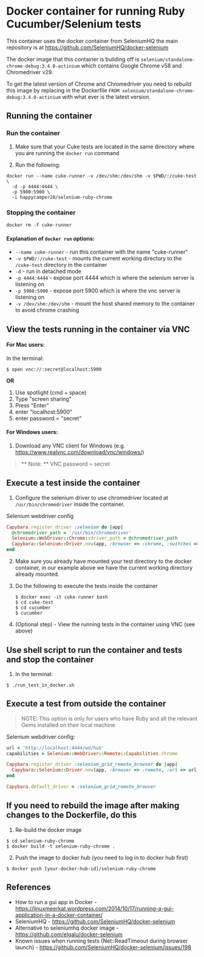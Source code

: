 # Docker container for running Ruby Cucumber/Selenium tests

This container uses the docker container from SeleniumHQ the main repository is at 
https://github.com/SeleniumHQ/docker-selenium 

The docker image that this container is building off is `selenium/standalone-chrome-debug:3.4.0-actinium` which contains Google Chrome v58 and Chromedriver v29.

To get the latest version of Chrome and Chromedriver you need to rebuild this image by replacing
in the Dockerfile
`FROM selenium/standalone-chrome-debug:3.4.0-actinium` 
with what ever is the latest version.

## Running the container

### Run the container

1. Make sure that your Cuke tests are located in the same directory where you are running the `docker run` command

2. Run the following:

```
docker run --name cuke-runner -v /dev/shm:/dev/shm -v $PWD/:/cuke-test \
  -d -p 4444:4444 \
  -p 5900:5900 \
  -i happycamper28/selenium-ruby-chrome
```

### Stopping the container
`docker rm -f cuke-runner`

#### Explanation of `docker run` options: 
* `--name cuke-runner` - run this container with the name "cuke-runner"
* `-v $PWD/:/cuke-test` - mounts the current working directory to the `/cuke-test` directory in the container
* `-d` - run in detached mode
* `-p 4444:4444` - expose port 4444 which is where the selenium server is listening on
* `-p 5900:5900` - expose port 5900 which is where the vnc server is listening on
* `-v /dev/shm:/dev/shm` - mount the host shared memory to the container to avoid chrome crashing

## View the tests running in the container via VNC 

#### For Mac users:
In the terminal:
```
$ open vnc://:secret@localhost:5900
```

**OR**

1. Use spotlight (cmd + space)
2. Type "screen sharing"
3. Press "Enter"
4. enter "localhost:5900"
5. enter password = "secret"

#### For Windows users:
1. Download any VNC client for Windows (e.g. https://www.realvnc.com/download/vnc/windows/)

> ** Note: ** VNC password = secret 

## Execute a test inside the container 


1. Configure the selenium driver to use chromedriver located at `/usr/bin/chromedriver` inside the container.

  Selenium webdriver config 
  ```ruby
  Capybara.register_driver :selenium do |app|
    @chromedriver_path = '/usr/bin/chromedriver'
    Selenium::WebDriver::Chrome::driver_path = @chromedriver_path
    Capybara::Selenium::Driver.new(app, :browser => :chrome, :switches => %w[--disable-popup-blocking, --disable-extensions])
  end
  ```
2. Make sure you already have mounted your test directory to the docker container, in our example above we have the current working directory already mounted. 

3. Do the following to execute the tests inside the container
   
   ```
   $ docker exec -it cuke-runner bash
   $ cd cuke-test 
   $ cd cucumber 
   $ cucumber
   ```
4. (Optional step) - View the running tests in the container using VNC (see above)

## Use shell script to run the container and tests and stop the container

1. In the terminal:

```
$ ./run_test_in_docker.sh
```

## Execute a test from outside the container

> NOTE: This option is only for users who have Ruby and all the relevant Gems installed on their local machine

Selenium webdriver config:

```ruby
url = 'http://localhost:4444/wd/hub'
capabilities = Selenium::WebDriver::Remote::Capabilities.chrome

Capybara.register_driver :selenium_grid_remote_browser do |app|
  Capybara::Selenium::Driver.new(app, :browser => :remote, :url => url, :desired_capabilities => capabilities )
end

Capybara.default_driver = :selenium_grid_remote_browser

```

## If you need to rebuild the image after making changes to the Dockerfile, do this

1. Re-build the docker image
```
$ cd selenium-ruby-chrome
$ docker build -t selenium-ruby-chrome .
```
2. Push the image to docker hub (you need to log in to docker hub first)
```
$ docker push [your-docker-hub-id]/selenium-ruby-chrome
```

## References
* How to run a gui app in Docker - https://linuxmeerkat.wordpress.com/2014/10/17/running-a-gui-application-in-a-docker-container/
* SeleniumHQ - https://github.com/SeleniumHQ/docker-selenium 
* Alternative to seleniumhq docker image - https://github.com/elgalu/docker-selenium 
* Known issues when running tests (Net::ReadTimeout during browser launch) - https://github.com/SeleniumHQ/docker-selenium/issues/198
